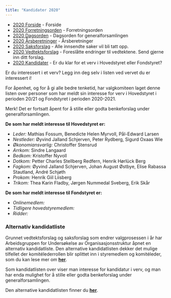 ```yaml
---
title: "Kandidater 2020"
---
```


* [2020 Forside](/wiki/online/generalforsamlingen/genfors2020)   - Forside
* [2020 Forretningsorden](/wiki/online/generalforsamlingen/genfors2020/forretningsorden) - Forretningsorden
* [2020 Dagsorden](/wiki/online/generalforsamlingen/genfors2020/dagsorden) - Dagsorden for generalforsamlingen
* [2020 Årsberetninger](/wiki/online/generalforsamlingen/genfors2020/aarsberetninger) - Årsberetninger
* [2020 Saksforslag](/wiki/online/generalforsamlingen/genfors2020/saksforslag) - Alle innsendte saker vil bli tatt opp.
* [2020 Vedtektsforslag](/wiki/online/generalforsamlingen/genfors2020/vedtekstforslag) - Foreslåtte endringer til vedtektene. Send gjerne inn ditt forslag.
* [2020 Kandidater](/wiki/online/generalforsamlingen/genfors2020/valg) - Er du klar for et verv i Hovedstyret eller Fondstyret? 

Er du interessert i et verv? Legg inn deg selv i listen ved vervet du er interessert i!

For åpenhet, og for å gi alle bedre tenketid, har valgkomiteen laget denne listen over personer som har meldt sin interesse for verv i Hovedstyret i perioden 20/21 og Fondstyret i perioden 2020-2021. 

Merk! Det er fortsatt åpent for å stille eller godta benkeforslag under generalforsamlingen.  

**De som har meldt interesse til Hovedstyret er:**

* *Leder:* Mathias Fossum, Benedicte Helen Myrvoll, Pål-Edward Larsen
* *Nestleder:* Øyvind Jalland Schjerven, Peter Rydberg, Sigurd Oxaas Wie
* *Økonomiansvarlig:* Christoffer Stensrud
* *Arrkom:* Sindre Langaard
* *Bedkom:* Kristoffer Nyvoll
* *Dotkom:* Petter Charles Stellberg Redfern, Henrik Hørlück Berg
* *Fagkom:* Øyvind Jalland Schjerven, Johan August Østbye, Elise Rabassa Stautland, André Schjøth
* *Prokom:* Henrik Giil Liisberg
* *Trikom:* Thea Karin Fladby, Jørgen Nummedal Sveberg, Erik Skår

**De som har meldt interesse til Fondstyret er:**

* *Onlinemedlem:* 
* *Tidligere hovedstyremedlem:* 
* *Ridder:*

### Alternativ kandidatliste

Grunnet vedtektsforslag og saksforslag som endrer valgprosessen i år har Arbeidsgruppen for Undersøkelse av Organisasjonsstruktur åpnet en alternativ kandidatliste. Den alternative kandidatlisten dekker det mulige tilfellet der komitélederrollen blir splittet inn i styremedlem og komitéleder, som du kan lese mer om [**her**](https://online.ntnu.no/wiki/online/generalforsamlingen/genfors2020/vedtekstforslag/#wiki-toc-forslag-23-splittelse-av-det-to-delte-vervet-auo).

Som kandidatlisten over viser man interesse for kandidatur i verv, og man har enda mulighet for å stille eller godta benkeforslag under generalforsamlingen.

Den alternative kandidatlisten finner du [**her**](wiki:alternativt-valg).